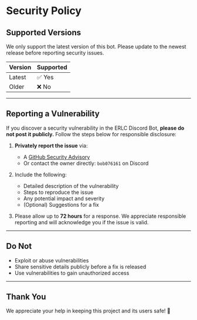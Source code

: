 # Security Policy

## Supported Versions

We only support the latest version of this bot. Please update to the newest release before reporting security issues.

| Version | Supported          |
|---------|--------------------|
| Latest  | ✅ Yes              |
| Older   | ❌ No               |

---

## Reporting a Vulnerability

If you discover a security vulnerability in the ERLC Discord Bot, **please do not post it publicly.** Follow the steps below for responsible disclosure:

1. **Privately report the issue** via:
   - A [GitHub Security Advisory](https://github.com/bot6798098-075634/ERLC-Bot/security/advisories/new)
   - Or contact the owner directly: `bob076161` on Discord

2. Include the following:
   - Detailed description of the vulnerability
   - Steps to reproduce the issue
   - Any potential impact and severity
   - (Optional) Suggestions for a fix

3. Please allow up to **72 hours** for a response. We appreciate responsible reporting and will acknowledge you if the issue is valid.

---

## Do Not

- Exploit or abuse vulnerabilities
- Share sensitive details publicly before a fix is released
- Use vulnerabilities to gain unauthorized access

---

## Thank You

We appreciate your help in keeping this project and its users safe! 🙏
